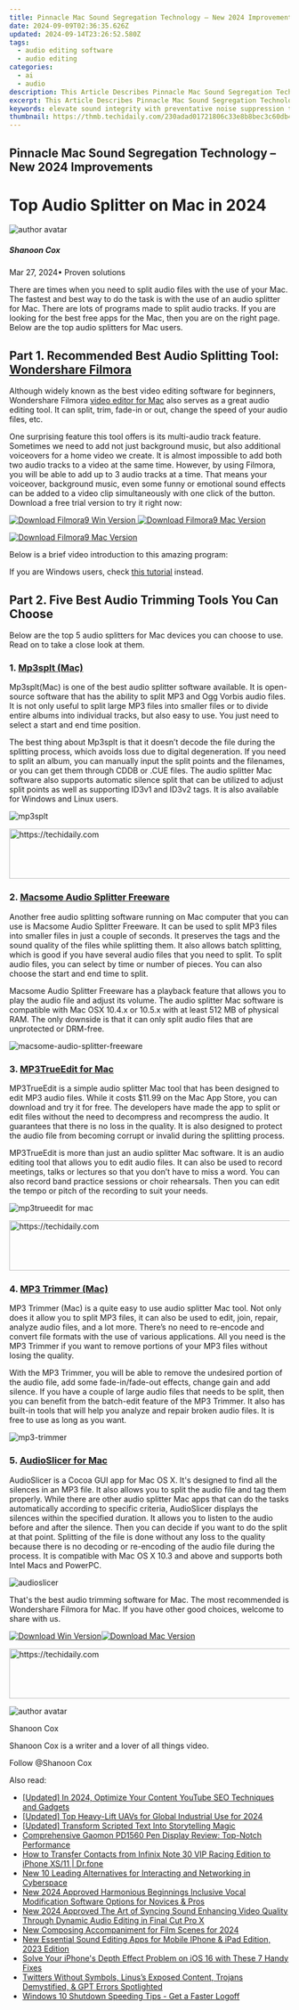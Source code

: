 ```yaml
---
title: Pinnacle Mac Sound Segregation Technology – New 2024 Improvements
date: 2024-09-09T02:36:35.626Z
updated: 2024-09-14T23:26:52.580Z
tags: 
  - audio editing software
  - audio editing
categories: 
  - ai
  - audio
description: This Article Describes Pinnacle Mac Sound Segregation Technology – New 2024 Improvements
excerpt: This Article Describes Pinnacle Mac Sound Segregation Technology – New 2024 Improvements
keywords: elevate sound integrity with preventative noise suppression tactics,innovations in android call technology the best replacements for facetime outside of ios 2024 guide,the ultimate selection 8 pinnacle soundscapes from cinema 2023 release,next gen sound exciser for improved video quality windows mac integrated 2024 version,pinnacle mac sound segregation technology new 2024 improvements,premium mac sound slicer 2024 edition enhancements,eliminating sound techniques to remove background noise from video on pc mac
thumbnail: https://thmb.techidaily.com/230adad01721806c33e8b8bec3c60db44af37ad2338e40c998d0c7dc6ff96d9a.jpg
---
```


## Pinnacle Mac Sound Segregation Technology – New 2024 Improvements

# Top Audio Splitter on Mac in 2024

![author avatar](https://images.wondershare.com/filmora/article-images/shannon-cox.jpg)

##### Shanoon Cox

 Mar 27, 2024• Proven solutions

There are times when you need to split audio files with the use of your Mac. The fastest and best way to do the task is with the use of an audio splitter for Mac. There are lots of programs made to split audio tracks. If you are looking for the best free apps for the Mac, then you are on the right page. Below are the top audio splitters for Mac users.

## Part 1\. Recommended Best Audio Splitting Tool: [Wondershare Filmora](https://tools.techidaily.com/wondershare/filmora/download/)

Although widely known as the best video editing software for beginners, Wondershare Filmora [video editor for Mac](https://tools.techidaily.com/wondershare/filmora/download/) also serves as a great audio editing tool. It can split, trim, fade-in or out, change the speed of your audio files, etc.

One surprising feature this tool offers is its multi-audio track feature. Sometimes we need to add not just background music, but also additional voiceovers for a home video we create. It is almost impossible to add both two audio tracks to a video at the same time. However, by using Filmora, you will be able to add up to 3 audio tracks at a time. That means your voiceover, background music, even some funny or emotional sound effects can be added to a video clip simultaneously with one click of the button. Download a free trial version to try it right now:

[![Download Filmora9 Win Version](https://images.wondershare.com/filmora/guide/download-btn-win.jpg) ](https://tools.techidaily.com/wondershare/filmora/download/) [![Download Filmora9 Mac Version](https://images.wondershare.com/filmora/guide/download-btn-mac.jpg) ](https://tools.techidaily.com/wondershare/filmora/download/)

[![Download Filmora9 Mac Version](https://images.wondershare.com/filmora/images2022/download-mac-store.png) ](https://apps.apple.com/app/apple-store/id1516822341?pt=169436&ct=pc-article-top50&mt=8)

Below is a brief video introduction to this amazing program:

If you are Windows users, check [this tutorial](https://www.youtube.com/watch?v=fokMGFhzbYE) instead.

## Part 2\. Five Best Audio Trimming Tools You Can Choose

Below are the top 5 audio splitters for Mac devices you can choose to use. Read on to take a close look at them.

### 1\. [Mp3splt (Mac)](http://mp3splt.sourceforge.net/mp3splt%5Fpage/home.php)

Mp3splt(Mac) is one of the best audio splitter software available. It is open-source software that has the ability to split MP3 and Ogg Vorbis audio files. It is not only useful to split large MP3 files into smaller files or to divide entire albums into individual tracks, but also easy to use. You just need to select a start and end time position.

The best thing about Mp3splt is that it doesn’t decode the file during the splitting process, which avoids loss due to digital degeneration. If you need to split an album, you can manually input the split points and the filenames, or you can get them through CDDB or .CUE files. The audio splitter Mac software also supports automatic silence split that can be utilized to adjust split points as well as supporting ID3v1 and ID3v2 tags. It is also available for Windows and Linux users.

![mp3splt ](https://images.wondershare.com/filmora/article-images/mp3splt.jpg)

<!-- affiliate ads begin -->
<a href="https://ephamedtechinc.pxf.io/c/5597632/2137206/26400" target="_top" id="2137206">
  <img src="//a.impactradius-go.com/display-ad/26400-2137206" border="0" alt="https://techidaily.com" width="728" height="90"/>
</a>
<img height="0" width="0" src="https://ephamedtechinc.pxf.io/i/5597632/2137206/26400" style="position:absolute;visibility:hidden;" border="0" />
<!-- affiliate ads end -->

### 2\. [Macsome Audio Splitter Freeware](http://www.macsome.com/audio-splitter-mac/)

Another free audio splitting software running on Mac computer that you can use is Macsome Audio Splitter Freeware. It can be used to split MP3 files into smaller files in just a couple of seconds. It preserves the tags and the sound quality of the files while splitting them. It also allows batch splitting, which is good if you have several audio files that you need to split. To split audio files, you can select by time or number of pieces. You can also choose the start and end time to split.

Macsome Audio Splitter Freeware has a playback feature that allows you to play the audio file and adjust its volume. The audio splitter Mac software is compatible with Mac OSX 10.4.x or 10.5.x with at least 512 MB of physical RAM. The only downside is that it can only split audio files that are unprotected or DRM-free.

![macsome-audio-splitter-freeware](https://images.wondershare.com/filmora/article-images/macsome-audio-splitter-freeware.jpg)

### 3\. [MP3TrueEdit for Mac](http://www.macsome.com/audio-splitter-mac/)

MP3TrueEdit is a simple audio splitter Mac tool that has been designed to edit MP3 audio files. While it costs $11.99 on the Mac App Store, you can download and try it for free. The developers have made the app to split or edit files without the need to decompress and recompress the audio. It guarantees that there is no loss in the quality. It is also designed to protect the audio file from becoming corrupt or invalid during the splitting process.

MP3TrueEdit is more than just an audio splitter Mac software. It is an audio editing tool that allows you to edit audio files. It can also be used to record meetings, talks or lectures so that you don’t have to miss a word. You can also record band practice sessions or choir rehearsals. Then you can edit the tempo or pitch of the recording to suit your needs.

![ mp3trueedit for mac
](https://images.wondershare.com/filmora/article-images/mp3trueedit-for-mac.jpg)

<!-- affiliate ads begin -->
<a href="https://appsumo.8odi.net/c/5597632/2130869/7443" target="_top" id="2130869">
  <img src="//a.impactradius-go.com/display-ad/7443-2130869" border="0" alt="https://techidaily.com" width="600" height="90"/>
</a>
<img height="0" width="0" src="https://appsumo.8odi.net/i/5597632/2130869/7443" style="position:absolute;visibility:hidden;" border="0" />
<!-- affiliate ads end -->

### 4\. [MP3 Trimmer (Mac)](http://www.deepniner.net/mp3trimmer/)

MP3 Trimmer (Mac) is a quite easy to use audio splitter Mac tool. Not only does it allow you to split MP3 files, it can also be used to edit, join, repair, analyze audio files, and a lot more. There’s no need to re-encode and convert file formats with the use of various applications. All you need is the MP3 Trimmer if you want to remove portions of your MP3 files without losing the quality.

With the MP3 Trimmer, you will be able to remove the undesired portion of the audio file, add some fade-in/fade-out effects, change gain and add silence. If you have a couple of large audio files that needs to be split, then you can benefit from the batch-edit feature of the MP3 Trimmer. It also has built-in tools that will help you analyze and repair broken audio files. It is free to use as long as you want.

![mp3-trimmer ](https://images.wondershare.com/filmora/article-images/mp3-trimmer.jpg)

### 5\. [AudioSlicer for Mac](http://audioslicer.sourceforge.net/)

AudioSlicer is a Cocoa GUI app for Mac OS X. It's designed to find all the silences in an MP3 file. It also allows you to split the audio file and tag them properly. While there are other audio splitter Mac apps that can do the tasks automatically according to specific criteria, AudioSlicer displays the silences within the specified duration. It allows you to listen to the audio before and after the silence. Then you can decide if you want to do the split at that point. Splitting of the file is done without any loss to the quality because there is no decoding or re-encoding of the audio file during the process. It is compatible with Mac OS X 10.3 and above and supports both Intel Macs and PowerPC.

![audioslicer ](https://images.wondershare.com/filmora/article-images/audioslicer.jpg)

That's the best audio trimming software for Mac. The most recommended is Wondershare Filmora for Mac. If you have other good choices, welcome to share with us.

[![Download Win Version](https://images.wondershare.com/filmora/guide/download-btn-win.jpg)](https://tools.techidaily.com/wondershare/filmora/download/)[![Download Mac Version](https://images.wondershare.com/filmora/guide/download-btn-mac.jpg)](https://tools.techidaily.com/wondershare/filmora/download/)

<!-- affiliate ads begin -->
<a href="https://zebaoaffiliateprogram.pxf.io/c/5597632/2137976/21526" target="_top" id="2137976">
  <img src="//a.impactradius-go.com/display-ad/21526-2137976" border="0" alt="https://techidaily.com" width="728" height="90"/>
</a>
<img height="0" width="0" src="https://zebaoaffiliateprogram.pxf.io/i/5597632/2137976/21526" style="position:absolute;visibility:hidden;" border="0" />
<!-- affiliate ads end -->

![author avatar](https://images.wondershare.com/filmora/article-images/shannon-cox.jpg)

Shanoon Cox

Shanoon Cox is a writer and a lover of all things video.

Follow @Shanoon Cox

<ins class="adsbygoogle"
      style="display:block"
      data-ad-client="ca-pub-7571918770474297"
      data-ad-slot="8358498916"
      data-ad-format="auto"
      data-full-width-responsive="true"></ins>

<span class="atpl-alsoreadstyle">Also read:</span>
<div><ul>
<li><a href="https://youtube-webster.techidaily.com/ed-in-2024-optimize-your-content-youtube-seo-techniques-and-gadgets/"><u>[Updated] In 2024, Optimize Your Content YouTube SEO Techniques and Gadgets</u></a></li>
<li><a href="https://article-helps.techidaily.com/updated-top-heavy-lift-uavs-for-global-industrial-use-for-2024/"><u>[Updated] Top Heavy-Lift UAVs for Global Industrial Use for 2024</u></a></li>
<li><a href="https://some-guidance.techidaily.com/updated-transform-scripted-text-into-storytelling-magic/"><u>[Updated] Transform Scripted Text Into Storytelling Magic</u></a></li>
<li><a href="https://buynow-info.techidaily.com/comprehensive-gaomon-pd1560-pen-display-review-top-notch-performance/"><u>Comprehensive Gaomon PD1560 Pen Display Review: Top-Notch Performance</u></a></li>
<li><a href="https://blog-min.techidaily.com/how-to-transfer-contacts-from-infinix-note-30-vip-racing-edition-to-iphone-xs11-drfone-by-drfone-transfer-from-android-transfer-from-android/"><u>How to Transfer Contacts from Infinix Note 30 VIP Racing Edition to iPhone XS/11 | Dr.fone</u></a></li>
<li><a href="https://audio-editing.techidaily.com/new-10-leading-alternatives-for-interacting-and-networking-in-cyberspace/"><u>New 10 Leading Alternatives for Interacting and Networking in Cyberspace</u></a></li>
<li><a href="https://audio-editing.techidaily.com/new-2024-approved-harmonious-beginnings-inclusive-vocal-modification-software-options-for-novices-and-pros/"><u>New 2024 Approved Harmonious Beginnings Inclusive Vocal Modification Software Options for Novices & Pros</u></a></li>
<li><a href="https://audio-editing.techidaily.com/new-2024-approved-the-art-of-syncing-sound-enhancing-video-quality-through-dynamic-audio-editing-in-final-cut-pro-x/"><u>New 2024 Approved The Art of Syncing Sound Enhancing Video Quality Through Dynamic Audio Editing in Final Cut Pro X</u></a></li>
<li><a href="https://audio-editing.techidaily.com/new-composing-accompaniment-for-film-scenes-for-2024/"><u>New Composing Accompaniment for Film Scenes for 2024</u></a></li>
<li><a href="https://audio-editing.techidaily.com/new-essential-sound-editing-apps-for-mobile-iphone-and-ipad-edition-2023-edition/"><u>New Essential Sound Editing Apps for Mobile IPhone & iPad Edition, 2023 Edition</u></a></li>
<li><a href="https://fox-that.techidaily.com/solve-your-iphones-depth-effect-problem-on-ios-16-with-these-7-handy-fixes/"><u>Solve Your iPhone's Depth Effect Problem on iOS 16 with These 7 Handy Fixes</u></a></li>
<li><a href="https://tech-savvy.techidaily.com/twitters-without-symbols-linuss-exposed-content-trojans-demystified-and-gpt-errors-spotlighted/"><u>Twitters Without Symbols, Linus’s Exposed Content, Trojans Demystified, & GPT Errors Spotlighted</u></a></li>
<li><a href="https://common-error.techidaily.com/windows-10-shutdown-speeding-tips-get-a-faster-logoff/"><u>Windows 10 Shutdown Speeding Tips - Get a Faster Logoff</u></a></li>
</ul></div>

